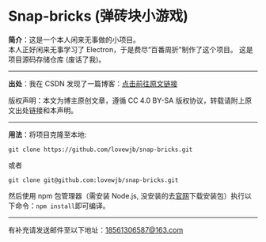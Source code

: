 # Snap-bricks (弹砖块小游戏)

**简介**：这是一个本人闲来无事做的小项目。  
本人正好闲来无事学习了 Electron，于是费尽“百番周折”制作了这个项目。
这是项目源码存储仓库 (废话了我)。

---

**出处**：我在 CSDN 发现了一篇博客：[点击前往原文链接](https://blog.csdn.net/horizon12/article/details/108646596)

版权声明：本文为博主原创文章，遵循 CC 4.0 BY-SA 版权协议，转载请附上原文出处链接和本声明。

---

**用法**：将项目克隆至本地:

```
git clone https://github.com/lovewjb/snap-bricks.git
```

或者

```
git clone git@github.com:lovewjb/snap-bricks.git
```

然后使用 npm 包管理器（需安装 Node.js, 没安装的去[官网](https://nodejs.org)下载安装包）执行以下命令：`npm install`即可编译。

---

有补充请发送邮件至以下地址：18561306587@163.com
